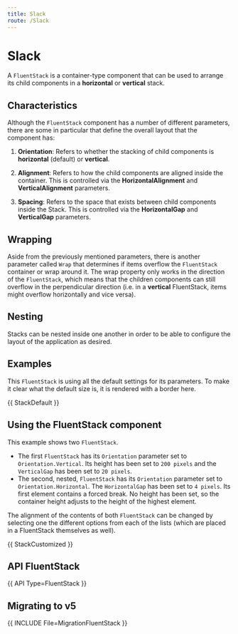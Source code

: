 ```yaml
---
title: Slack
route: /Slack
---
```


# Slack

A `FluentStack` is a container-type component that can be used to arrange its
child components in a **horizontal** or **vertical** stack.

## Characteristics

Although the `FluentStack` component has a number of different parameters,
there are some in particular that define the overall layout that the
component has:

1. **Orientation**: Refers to whether the stacking of child components
   is **horizontal** (default) or **vertical**.

2. **Alignment**: Refers to how the child components are aligned inside
   the container. This is controlled via the **HorizontalAlignment** and
   **VerticalAlignment** parameters.

3. **Spacing**: Refers to the space that exists between child components
   inside the Stack. This is controlled via the **HorizontalGap**
   and **VerticalGap** parameters.

## Wrapping

Aside from the previously mentioned parameters, there is another parameter
called `Wrap` that determines if items overflow the `FluentStack` container
or wrap around it. The wrap property only works in the direction
of the `FluentStack`, which means that the children components
can still overflow in the perpendicular direction
(i.e. in a **vertical** FluentStack, items might overflow horizontally
and vice versa).

## Nesting

Stacks can be nested inside one another in order to be able to configure the layout of the application as desired.

## Examples

This `FluentStack` is using all the default settings for its parameters.
To make it clear what the default size is, it is rendered with a border here.

{{ StackDefault }}

## Using the FluentStack component

This example shows two `FluentStack`.
- The first `FluentStack` has its `Orientation` parameter set
  to `Orientation.Vertical`. Its height has been set to `200 pixels`
  and the `VerticalGap` has been set to `20 pixels`.
- The second, nested, `FluentStack` has its `Orientation` parameter
  set to `Orientation.Horizontal`. The `HorizontalGap` has been set
  to `4 pixels`. Its first element contains a forced break.
  No height has been set, so the container height adjusts to the height
  of the highest element.

The alignment of the contents of both `FluentStack` can be changed
by selecting one the different options from each of the lists
(which are placed in a FluentStack themselves as well).

{{ StackCustomized }}

## API FluentStack

{{ API Type=FluentStack }}

## Migrating to v5

{{ INCLUDE File=MigrationFluentStack }}
